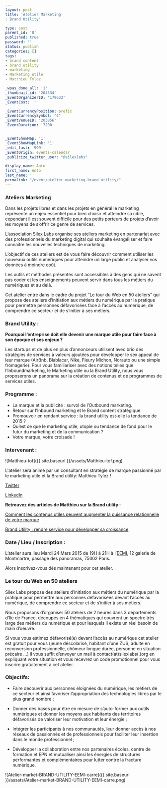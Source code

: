 ```yaml
---
layout: post
title: 'Atelier Marketing
: Brand Utility'

type: post
parent_id: '0'
published: true
password: ''
status: publish
categories: []
tags:
- brand content
- brand utility
- marketing
- Marketing utile
- Matthieu Tylez

_wpas_done_all: '1'
_thumbnail_id: '204534'
_EventOrganizerID: '179633'
_EventCost: ''

_EventCurrencyPosition: prefix
_EventCurrencySymbol: "€"
_EventVenueID: '203856'
_EventDuration: '7200'


_EventShowMap: '1'
_EventShowMapLink: '1'
_edit_last: '999'
_EventOrigin: events-calendar
_publicize_twitter_user: "@silexlabs"

display_name: Anto
first_name: Anto
last_name: ''
permalink: "/event/atelier-marketing-brand-utility/"
---
```


### **Ateliers Marketing**

Dans les projets libres et dans les projets en général le marketing représente un enjeu essentiel pour bien choisir et atteindre sa cible, cependant il est souvent difficile pour des petits porteurs de projets d’avoir les moyens de s’offrir ce genre de services.

L’association [Silex Labs](https://www.silexlabs.org/ "Silex Labs ") organise ses ateliers marketing en partenariat avec des professionnels du marketing digital qui souhaite évangéliser et faire connaître les nouvelles techniques de marketing.

L’objectif de ces ateliers est de vous faire découvrir comment utiliser les nouveaux outils numériques pour atteindre un large public et analyser vos données à moindre coût.

Les outils et méthodes présentés sont accessibles à des gens qui ne savent pas coder et les enseignements peuvent servir dans tous les métiers du numériques et au delà.

Cet atelier entre dans le cadre du projet “Le tour du Web en 50 ateliers” qui propose des ateliers d’initiation aux métiers du numérique par la pratique pour permettre personnes défavorisées face à l’accès au numérique, de comprendre ce secteur et de s’initier à ses métiers.

### **Brand Utility :**

**Pourquoi l’entreprise doit elle devenir une marque utile pour faire face à son époque et ses enjeux ?**

Les startups et de plus en plus d’annonceurs utilisent avec brio des stratégies de services à valeurs ajoutées pour développer le sex appeal de leur marque (AirBnb, Blablacar, Nike, Fleury Michon, Norauto ou une simple fromagerie). Pour vous familiariser avec des notions telles que l’Inboundmarketing, le Marketing utile ou la Brand Utility, nous vous proposerons un panorama sur la création de contenus et de programmes de services utiles.

### **Programme :**

*   La marque et la publicité
: survol de l’Outbound marketing.
*   Retour sur l’Inbound marketing et le Brand content stratégique.
*   Promouvoir en rendant service
: la brand utility est-elle la tendance de 2015 ?
*   Qu’est ce que le marketing utile, utopie ou tendance de fond pour le futur du marketing et de la communication ?
*   Votre marque, votre croisade !

### **Intervenant :**

![Matthieu-tof]({{ site.baseurl }}/assets/Matthieu-tof.png)

L'atelier sera animé par un consultant en stratégie de marque passionné par le marketing utile et la Brand
utility: Matthieu Tylez !



[Twitter](https://twitter.com/Ycontent "Twitter ")

[LinkedIn](http://fr.linkedin.com/pub/matthieu-tylez/36/58/427/ "Linkedin")

**Retrouvez des articles de Matthieu sur la Brand utility :**

[Comment les contenus utiles peuvent augmenter la puissance relationnelle de votre marque](http://leblogdewalter.com/2014/09/16/youtility-comment-les-contenus-utiles-peuvent-augmenter-la-puissance-relationnelle-de-votre-marque "Blog ")

[Brand Utility
: rendre service pour développer sa croissance](http://leblogdewalter.com/2014/06/17/brand-utility-rendre-service-pour-developper-sa-croissance/ "Blog ")

### **Date / Lieu / Inscription :**

L’atelier aura lieu Mardi 24 Mars 2015 de 19H à 21H à l’[EEMI](http://www.eemi.com/fr "EEMI "), 12 galerie de Montmartre, passage des panoramas, 75002 Paris.

Alors inscrivez-vous dès maintenant pour cet atelier.



### **Le tour du Web en 50 ateliers**

Silex Labs propose des ateliers d’initiation aux métiers du numérique par la pratique pour permettre aux personnes défavorisées devant l’accès au numérique, de comprendre ce secteur et de s’initier à ses métiers.

Nous proposons d’organiser 50 ateliers de 2 heures dans 3 départements d’Ile de France, découpés en 4 thématiques qui couvrent un spectre très large des métiers du numérique et pour lesquels il existe un réel besoin de main d’oeuvre.

Si vous vous estimez défavorisé(e) devant l’accès au numérique cet atelier est gratuit pour vous (jeune déscolarisé, habitant d’une ZUS, adulte en reconversion professionnelle, chômeur longue durée, personne en situation précaire …) il vous suffit d’envoyer un mail à contact(at)silexlabs(.)org en expliquant votre situation et vous recevrez un code promotionnel pour vous inscrire gratuitement à cet atelier.

### **Objectifs:**

*   Faire découvrir aux personnes éloignées du numérique, les métiers de ce secteur et ainsi favoriser l’appropriation des technologies libres par le plus grand nombre ;

*   Donner des bases pour être en mesure de s’auto-former aux outils numériques et donner les moyens aux habitants des territoires défavorisés de valoriser leur motivation et leur énergie ;

*   Intégrer les participants à nos communautés, leur donner accès à nos réseaux de passionnés et de professionnels pour faciliter leur insertion dans le monde professionnel ;

*   Développer la collaboration entre nos partenaires écoles, centre de formation et EPN et mutualiser ainsi les énergies de structures performantes et complémentaires pour lutter contre la fracture numérique.

![Atelier-market-BRAND-UTILITY-EEMI-carre]({{ site.baseurl }}/assets/Atelier-market-BRAND-UTILITY-EEMI-carre.png)